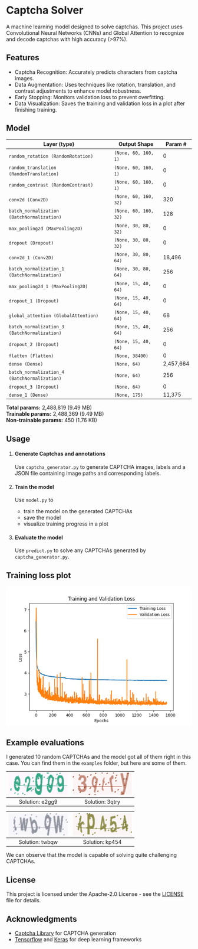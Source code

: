 # Captcha Solver
A machine learning model designed to solve captchas. This project uses Convolutional Neural Networks (CNNs) and Global Attention to recognize and decode captchas with high accuracy (>97%).

## Features
- Captcha Recognition: Accurately predicts characters from captcha images.
- Data Augmentation: Uses techniques like rotation, translation, and contrast adjustments to enhance model robustness.
- Early Stopping: Monitors validation loss to prevent overfitting.
- Data Visualization: Saves the training and validation loss in a plot after finishing training.

## Model
| Layer (type)                   | Output Shape         | Param #   |
| ------------------------------ | -------------------- | --------- |
| `random_rotation (RandomRotation)` | `(None, 60, 160, 1)` | 0         |
| `random_translation (RandomTranslation)` | `(None, 60, 160, 1)` | 0         |
| `random_contrast (RandomContrast)` | `(None, 60, 160, 1)` | 0         |
| `conv2d (Conv2D)`              | `(None, 60, 160, 32)` | 320       |
| `batch_normalization (BatchNormalization)` | `(None, 60, 160, 32)` | 128       |
| `max_pooling2d (MaxPooling2D)` | `(None, 30, 80, 32)` | 0         |
| `dropout (Dropout)`            | `(None, 30, 80, 32)` | 0         |
| `conv2d_1 (Conv2D)`            | `(None, 30, 80, 64)` | 18,496    |
| `batch_normalization_1 (BatchNormalization)` | `(None, 30, 80, 64)` | 256       |
| `max_pooling2d_1 (MaxPooling2D)` | `(None, 15, 40, 64)` | 0         |
| `dropout_1 (Dropout)`          | `(None, 15, 40, 64)` | 0         |
| `global_attention (GlobalAttention)` | `(None, 15, 40, 64)` | 68        |
| `batch_normalization_3 (BatchNormalization)` | `(None, 15, 40, 64)` | 256       |
| `dropout_2 (Dropout)`          | `(None, 15, 40, 64)` | 0         |
| `flatten (Flatten)`            | `(None, 38400)`      | 0         |
| `dense (Dense)`                | `(None, 64)`         | 2,457,664 |
| `batch_normalization_4 (BatchNormalization)` | `(None, 64)`         | 256       |
| `dropout_3 (Dropout)`          | `(None, 64)`         | 0         |
| `dense_1 (Dense)`              | `(None, 175)`        | 11,375    |

**Total params:** 2,488,819 (9.49 MB)  
**Trainable params:** 2,488,369 (9.49 MB)  
**Non-trainable params:** 450 (1.76 KB)

## Usage
1. #### Generate Captchas and annotations
    Use ```captcha_generator.py``` to generate CAPTCHA images, labels and a JSON file containing image paths and corresponding labels.

2. #### Train the model
    Use ```model.py``` to
    - train the model on the generated CAPTCHAs
    - save the model
    - visualize training progress in a plot

3. #### Evaluate the model
    Use ```predict.py``` to solve any CAPTCHAs generated by ```captcha_generator.py```.

## Training loss plot
![Loss Plot](loss_plot.png)

## Example evaluations
I generated 10 random CAPTCHAs and the model got all of them right in this case. You can find them in the ```examples``` folder, but here are some of them.

| ![Ex0](examples/0.png) | ![Ex1](examples/1.png) |
| :--: | :--: |
| Solution: e2gg9 | Solution: 3qtry |

| ![Ex7](examples/7.png) | ![Ex4](examples/4.png) |
| :--: | :--: |
| Solution: twbqw | Solution: kp454 |


We can observe that the model is capable of solving quite challenging CAPTCHAs.

## License
This project is licensed under the Apache-2.0 License - see the [LICENSE](../../blob/main/LICENSE) file for details.

## Acknowledgments
- <a href="https://pypi.org/project/captcha/" target="_blank">Captcha Library</a> for CAPTCHA generation
- <a href="https://www.tensorflow.org/" target="_blank">Tensorflow</a> and <a href="https://keras.io/" target="_blank">Keras</a> for deep learning frameworks

